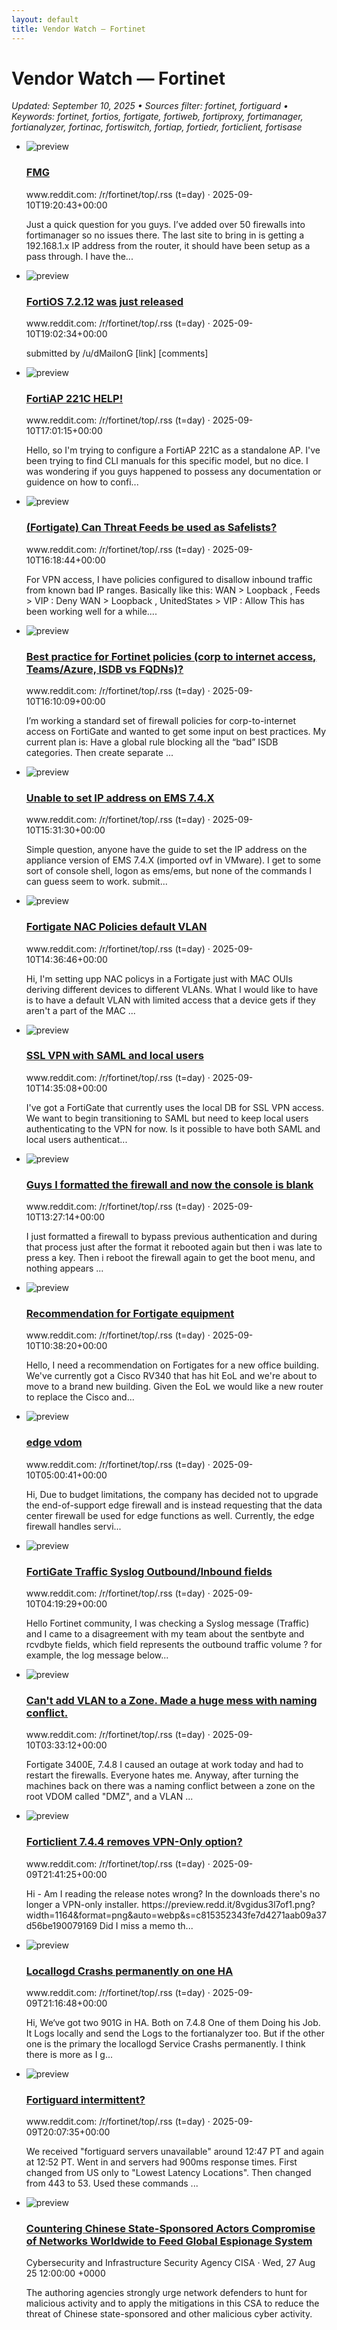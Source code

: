 ```yaml
---
layout: default
title: Vendor Watch — Fortinet
---
```


<link rel="stylesheet" href="{{ '/assets/css/cards.css' | relative_url }}">

# Vendor Watch — Fortinet

_Updated: September 10, 2025 • Sources filter: fortinet, fortiguard • Keywords: fortinet, fortios, fortigate, fortiweb, fortiproxy, fortimanager, fortianalyzer, fortinac, fortiswitch, fortiap, fortiedr, forticlient, fortisase_

<ul class="cards">
<li class="card">
  <img src="https://icons.duckduckgo.com/ip3/www.reddit.com.ico" alt="preview">
  <div>
    <h3><a href="https://www.reddit.com/r/fortinet/comments/1ndno0d/fmg/" target="_blank" rel="noopener">FMG</a></h3>
    <div class="meta">www.reddit.com: /r/fortinet/top/.rss (t=day) · 2025-09-10T19:20:43+00:00</div>
    <p>Just a quick question for you guys. I’ve added over 50 firewalls into fortimanager so no issues there. The last site to bring in is getting a 192.168.1.x IP address from the router, it should have been setup as a pass through. I have the...</p>
  </div>
</li>
<li class="card">
  <img src="https://icons.duckduckgo.com/ip3/www.reddit.com.ico" alt="preview">
  <div>
    <h3><a href="https://www.reddit.com/r/fortinet/comments/1ndn6r7/fortios_7212_was_just_released/" target="_blank" rel="noopener">FortiOS 7.2.12 was just released</a></h3>
    <div class="meta">www.reddit.com: /r/fortinet/top/.rss (t=day) · 2025-09-10T19:02:34+00:00</div>
    <p>submitted by /u/dMailonG [link] [comments]</p>
  </div>
</li>
<li class="card">
  <img src="https://icons.duckduckgo.com/ip3/www.reddit.com.ico" alt="preview">
  <div>
    <h3><a href="https://www.reddit.com/r/fortinet/comments/1ndjwaa/fortiap_221c_help/" target="_blank" rel="noopener">FortiAP 221C HELP!</a></h3>
    <div class="meta">www.reddit.com: /r/fortinet/top/.rss (t=day) · 2025-09-10T17:01:15+00:00</div>
    <p>Hello, so I&#x27;m trying to configure a FortiAP 221C as a standalone AP. I&#x27;ve been trying to find CLI manuals for this specific model, but no dice. I was wondering if you guys happened to possess any documentation or guidence on how to confi...</p>
  </div>
</li>
<li class="card">
  <img src="https://icons.duckduckgo.com/ip3/www.reddit.com.ico" alt="preview">
  <div>
    <h3><a href="https://www.reddit.com/r/fortinet/comments/1ndipwb/fortigate_can_threat_feeds_be_used_as_safelists/" target="_blank" rel="noopener">(Fortigate) Can Threat Feeds be used as Safelists?</a></h3>
    <div class="meta">www.reddit.com: /r/fortinet/top/.rss (t=day) · 2025-09-10T16:18:44+00:00</div>
    <p>For VPN access, I have policies configured to disallow inbound traffic from known bad IP ranges. Basically like this: WAN &gt; Loopback , Feeds &gt; VIP : Deny WAN &gt; Loopback , UnitedStates &gt; VIP : Allow This has been working well for a while....</p>
  </div>
</li>
<li class="card">
  <img src="https://icons.duckduckgo.com/ip3/www.reddit.com.ico" alt="preview">
  <div>
    <h3><a href="https://www.reddit.com/r/fortinet/comments/1ndih7j/best_practice_for_fortinet_policies_corp_to/" target="_blank" rel="noopener">Best practice for Fortinet policies (corp to internet access, Teams/Azure, ISDB vs FQDNs)?</a></h3>
    <div class="meta">www.reddit.com: /r/fortinet/top/.rss (t=day) · 2025-09-10T16:10:09+00:00</div>
    <p>I’m working a standard set of firewall policies for corp-to-internet access on FortiGate and wanted to get some input on best practices. My current plan is: Have a global rule blocking all the “bad” ISDB categories. Then create separate ...</p>
  </div>
</li>
<li class="card">
  <img src="https://icons.duckduckgo.com/ip3/www.reddit.com.ico" alt="preview">
  <div>
    <h3><a href="https://www.reddit.com/r/fortinet/comments/1ndhewx/unable_to_set_ip_address_on_ems_74x/" target="_blank" rel="noopener">Unable to set IP address on EMS 7.4.X</a></h3>
    <div class="meta">www.reddit.com: /r/fortinet/top/.rss (t=day) · 2025-09-10T15:31:30+00:00</div>
    <p>Simple question, anyone have the guide to set the IP address on the appliance version of EMS 7.4.X (imported ovf in VMware). I get to some sort of console shell, logon as ems/ems, but none of the commands I can guess seem to work. submit...</p>
  </div>
</li>
<li class="card">
  <img src="https://icons.duckduckgo.com/ip3/www.reddit.com.ico" alt="preview">
  <div>
    <h3><a href="https://www.reddit.com/r/fortinet/comments/1ndfy4k/fortigate_nac_policies_default_vlan/" target="_blank" rel="noopener">Fortigate NAC Policies default VLAN</a></h3>
    <div class="meta">www.reddit.com: /r/fortinet/top/.rss (t=day) · 2025-09-10T14:36:46+00:00</div>
    <p>Hi, I&#x27;m setting upp NAC policys in a Fortigate just with MAC OUIs deriving different devices to different VLANs. What I would like to have is to have a default VLAN with limited access that a device gets if they aren&#x27;t a part of the MAC ...</p>
  </div>
</li>
<li class="card">
  <img src="https://icons.duckduckgo.com/ip3/www.reddit.com.ico" alt="preview">
  <div>
    <h3><a href="https://www.reddit.com/r/fortinet/comments/1ndfwo0/ssl_vpn_with_saml_and_local_users/" target="_blank" rel="noopener">SSL VPN with SAML and local users</a></h3>
    <div class="meta">www.reddit.com: /r/fortinet/top/.rss (t=day) · 2025-09-10T14:35:08+00:00</div>
    <p>I&#x27;ve got a FortiGate that currently uses the local DB for SSL VPN access. We want to begin transitioning to SAML but need to keep local users authenticating to the VPN for now. Is it possible to have both SAML and local users authenticat...</p>
  </div>
</li>
<li class="card">
  <img src="https://icons.duckduckgo.com/ip3/www.reddit.com.ico" alt="preview">
  <div>
    <h3><a href="https://www.reddit.com/r/fortinet/comments/1nde6yd/guys_i_formatted_the_firewall_and_now_the_console/" target="_blank" rel="noopener">Guys I formatted the firewall and now the console is blank</a></h3>
    <div class="meta">www.reddit.com: /r/fortinet/top/.rss (t=day) · 2025-09-10T13:27:14+00:00</div>
    <p>I just formatted a firewall to bypass previous authentication and during that process just after the format it rebooted again but then i was late to press a key. Then i reboot the firewall again to get the boot menu, and nothing appears ...</p>
  </div>
</li>
<li class="card">
  <img src="https://icons.duckduckgo.com/ip3/www.reddit.com.ico" alt="preview">
  <div>
    <h3><a href="https://www.reddit.com/r/fortinet/comments/1ndaobd/recommendation_for_fortigate_equipment/" target="_blank" rel="noopener">Recommendation for Fortigate equipment</a></h3>
    <div class="meta">www.reddit.com: /r/fortinet/top/.rss (t=day) · 2025-09-10T10:38:20+00:00</div>
    <p>Hello, I need a recommendation on Fortigates for a new office building. We&#x27;ve currently got a Cisco RV340 that has hit EoL and we&#x27;re about to move to a brand new building. Given the EoL we would like a new router to replace the Cisco and...</p>
  </div>
</li>
<li class="card">
  <img src="https://icons.duckduckgo.com/ip3/www.reddit.com.ico" alt="preview">
  <div>
    <h3><a href="https://www.reddit.com/r/fortinet/comments/1nd5chg/edge_vdom/" target="_blank" rel="noopener">edge vdom</a></h3>
    <div class="meta">www.reddit.com: /r/fortinet/top/.rss (t=day) · 2025-09-10T05:00:41+00:00</div>
    <p>Hi, Due to budget limitations, the company has decided not to upgrade the end-of-support edge firewall and is instead requesting that the data center firewall be used for edge functions as well. Currently, the edge firewall handles servi...</p>
  </div>
</li>
<li class="card">
  <img src="https://icons.duckduckgo.com/ip3/www.reddit.com.ico" alt="preview">
  <div>
    <h3><a href="https://www.reddit.com/r/fortinet/comments/1nd4mfq/fortigate_traffic_syslog_outboundinbound_fields/" target="_blank" rel="noopener">FortiGate Traffic Syslog Outbound/Inbound fields</a></h3>
    <div class="meta">www.reddit.com: /r/fortinet/top/.rss (t=day) · 2025-09-10T04:19:29+00:00</div>
    <p>Hello Fortinet community, I was checking a Syslog message (Traffic) and I came to a disagreement with my team about the sentbyte and rcvdbyte fields, which field represents the outbound traffic volume ? for example, the log message below...</p>
  </div>
</li>
<li class="card">
  <img src="https://icons.duckduckgo.com/ip3/www.reddit.com.ico" alt="preview">
  <div>
    <h3><a href="https://www.reddit.com/r/fortinet/comments/1nd3qq2/cant_add_vlan_to_a_zone_made_a_huge_mess_with/" target="_blank" rel="noopener">Can&#x27;t add VLAN to a Zone. Made a huge mess with naming conflict.</a></h3>
    <div class="meta">www.reddit.com: /r/fortinet/top/.rss (t=day) · 2025-09-10T03:33:12+00:00</div>
    <p>Fortigate 3400E, 7.4.8 I caused an outage at work today and had to restart the firewalls. Everyone hates me. Anyway, after turning the machines back on there was a naming conflict between a zone on the root VDOM called &quot;DMZ&quot;, and a VLAN ...</p>
  </div>
</li>
<li class="card">
  <img src="https://b.thumbs.redditmedia.com/KDJqW66JMCy-pMYcccJ7-XmxBfCUYE9-qW3jNXCvAaQ.jpg" alt="preview">
  <div>
    <h3><a href="https://www.reddit.com/r/fortinet/comments/1ncw0yc/forticlient_744_removes_vpnonly_option/" target="_blank" rel="noopener">Forticlient 7.4.4 removes VPN-Only option?</a></h3>
    <div class="meta">www.reddit.com: /r/fortinet/top/.rss (t=day) · 2025-09-09T21:41:25+00:00</div>
    <p>Hi - Am I reading the release notes wrong? In the downloads there&#x27;s no longer a VPN-only installer. https://preview.redd.it/8vgidus3l7of1.png?width=1164&amp;format=png&amp;auto=webp&amp;s=c815352343fe7d4271aab09a37d56be190079169 Did I miss a memo th...</p>
  </div>
</li>
<li class="card">
  <img src="https://icons.duckduckgo.com/ip3/www.reddit.com.ico" alt="preview">
  <div>
    <h3><a href="https://www.reddit.com/r/fortinet/comments/1ncvf1x/locallogd_crashs_permanently_on_one_ha/" target="_blank" rel="noopener">Locallogd Crashs permanently on one HA</a></h3>
    <div class="meta">www.reddit.com: /r/fortinet/top/.rss (t=day) · 2025-09-09T21:16:48+00:00</div>
    <p>Hi, We‘ve got two 901G in HA. Both on 7.4.8 One of them Doing his Job. It Logs locally and send the Logs to the fortianalyzer too. But if the other one is the primary the locallogd Service Crashs permanently. I think there is more as I g...</p>
  </div>
</li>
<li class="card">
  <img src="https://icons.duckduckgo.com/ip3/www.reddit.com.ico" alt="preview">
  <div>
    <h3><a href="https://www.reddit.com/r/fortinet/comments/1nctlfu/fortiguard_intermittent/" target="_blank" rel="noopener">Fortiguard intermittent?</a></h3>
    <div class="meta">www.reddit.com: /r/fortinet/top/.rss (t=day) · 2025-09-09T20:07:35+00:00</div>
    <p>We received &quot;fortiguard servers unavailable&quot; around 12:47 PT and again at 12:52 PT. Went in and servers had 900ms response times. First changed from US only to &quot;Lowest Latency Locations&quot;. Then changed from 443 to 53. Used these commands ...</p>
  </div>
</li>
<li class="card">
  <img src="https://www.cisa.gov/profiles/cisad8_gov/themes/custom/gesso/dist/images/us_flag_small.png" alt="preview">
  <div>
    <h3><a href="https://www.cisa.gov/news-events/cybersecurity-advisories/aa25-239a" target="_blank" rel="noopener">Countering Chinese State-Sponsored Actors Compromise of Networks Worldwide to Feed Global Espionage System</a></h3>
    <div class="meta">Cybersecurity and Infrastructure Security Agency CISA · Wed, 27 Aug 25 12:00:00 +0000</div>
    <p>The authoring agencies strongly urge network defenders to hunt for malicious activity and to apply the mitigations in this CSA to reduce the threat of Chinese state-sponsored and other malicious cyber activity.</p>
  </div>
</li>
</ul>
